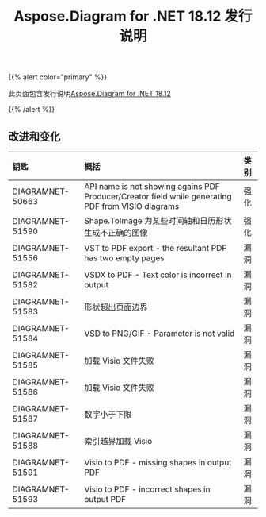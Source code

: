 ﻿---
title: Aspose.Diagram for .NET 18.12 发行说明
type: docs
weight: 10
url: /zh/net/aspose-diagram-for-net-18-12-release-notes/
---
{{% alert color="primary" %}} 

此页面包含发行说明[Aspose.Diagram for .NET 18.12](https://www.nuget.org/packages/Aspose.Diagram/18.12.0)

{{% /alert %}} 
## **改进和变化**

|**钥匙**|**概括**|**类别**|
|:- |:- |:- |
|DIAGRAMNET-50663|API name is not showing agains PDF Producer/Creator field while generating PDF from VISIO diagrams|强化|
|DIAGRAMNET-51590|Shape.ToImage 为某些时间轴和日历形状生成不正确的图像|强化|
|DIAGRAMNET-51556|VST to PDF export - the resultant PDF has two empty pages|漏洞|
|DIAGRAMNET-51582|VSDX to PDF - Text color is incorrect in output|漏洞|
|DIAGRAMNET-51583|形状超出页面边界|漏洞|
|DIAGRAMNET-51584|VSD to PNG/GIF - Parameter is not valid|漏洞|
|DIAGRAMNET-51585|加载 Visio 文件失败|漏洞|
|DIAGRAMNET-51586|加载 Visio 文件失败|漏洞|
|DIAGRAMNET-51587|数字小于下限|漏洞|
|DIAGRAMNET-51588|索引越界加载 Visio|漏洞|
|DIAGRAMNET-51591|Visio to PDF - missing shapes in output PDF|漏洞|
|DIAGRAMNET-51593|Visio to PDF - incorrect shapes in output PDF|漏洞|

